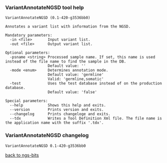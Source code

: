 ### VariantAnnotateNGSD tool help
	VariantAnnotateNGSD (0.1-420-g3536bb0)
	
	Annotates a variant list with information from the NGSD.
	
	Mandatory parameters:
	  -in <file>       Input variant list.
	  -out <file>      Output variant list.
	
	Optional parameters:
	  -psname <string> Processed sample name. If set, this name is used instead of the file name to find the sample in the DB.
	                   Default value: ''
	  -mode <enum>     Determines annotation mode.
	                   Default value: 'germline'
	                   Valid: 'germline,somatic'
	  -test            Uses the test database instead of on the production database.
	                   Default value: 'false'
	
	Special parameters:
	  --help           Shows this help and exits.
	  --version        Prints version and exits.
	  --changelog      Prints changeloge and exits.
	  --tdx            Writes a Tool Definition Xml file. The file name is the application name with the suffix '.tdx'.
	
### VariantAnnotateNGSD changelog
	VariantAnnotateNGSD 0.1-420-g3536bb0
	
[back to ngs-bits](https://github.com/imgag/ngs-bits)